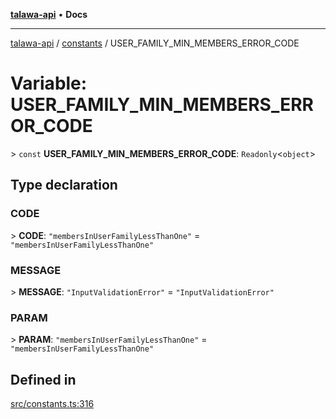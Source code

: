 [**talawa-api**](../../README.md) • **Docs**

***

[talawa-api](../../modules.md) / [constants](../README.md) / USER\_FAMILY\_MIN\_MEMBERS\_ERROR\_CODE

# Variable: USER\_FAMILY\_MIN\_MEMBERS\_ERROR\_CODE

\> `const` **USER\_FAMILY\_MIN\_MEMBERS\_ERROR\_CODE**: `Readonly`\<`object`\>

## Type declaration

### CODE

\> **CODE**: `"membersInUserFamilyLessThanOne"` = `"membersInUserFamilyLessThanOne"`

### MESSAGE

\> **MESSAGE**: `"InputValidationError"` = `"InputValidationError"`

### PARAM

\> **PARAM**: `"membersInUserFamilyLessThanOne"` = `"membersInUserFamilyLessThanOne"`

## Defined in

[src/constants.ts:316](https://github.com/PalisadoesFoundation/talawa-api/blob/f1c816bca43cc03a8c1bd303394e2550a50db017/src/constants.ts#L316)
